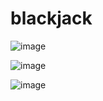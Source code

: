 # blackjack
![image](https://user-images.githubusercontent.com/77547122/160812366-bffacdac-b498-4a23-8598-65bfe1dae59e.png)

![image](https://user-images.githubusercontent.com/77547122/160812701-6dcbc1eb-555b-4199-848f-2dceb82ea38c.png)

![image](https://user-images.githubusercontent.com/77547122/160812826-4ebb7d50-02a8-4a42-9892-33ebd2d225dd.png)

